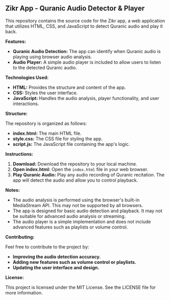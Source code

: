 ## Zikr App - Quranic Audio Detector & Player

This repository contains the source code for the Zikr app, a web application that utilizes HTML, CSS, and JavaScript to detect Quranic audio and play it back.

**Features:**

- **Quranic Audio Detection:** The app can identify when Quranic audio is playing using browser audio analysis.
- **Audio Player:** A simple audio player is included to allow users to listen to the detected Quranic audio.

**Technologies Used:**

- **HTML:** Provides the structure and content of the app.
- **CSS:** Styles the user interface.
- **JavaScript:** Handles the audio analysis, player functionality, and user interactions.

**Structure:**

The repository is organized as follows:

- **index.html:** The main HTML file.
- **style.css:** The CSS file for styling the app.
- **script.js:** The JavaScript file containing the app's logic.

**Instructions:**

1. **Download:** Download the repository to your local machine.
2. **Open index.html:** Open the `index.html` file in your web browser.
3. **Play Quranic Audio:** Play any audio recording of Quranic recitation. The app will detect the audio and allow you to control playback.

**Notes:**

- The audio analysis is performed using the browser's built-in MediaStream API. This may not be supported by all browsers.
- The app is designed for basic audio detection and playback. It may not be suitable for advanced audio analysis or streaming.
- The audio player is a simple implementation and does not include advanced features such as playlists or volume control.

**Contributing:**

Feel free to contribute to the project by:

- **Improving the audio detection accuracy.**
- **Adding new features such as volume control or playlists.**
- **Updating the user interface and design.**

**License:**

This project is licensed under the MIT License. See the LICENSE file for more information.

